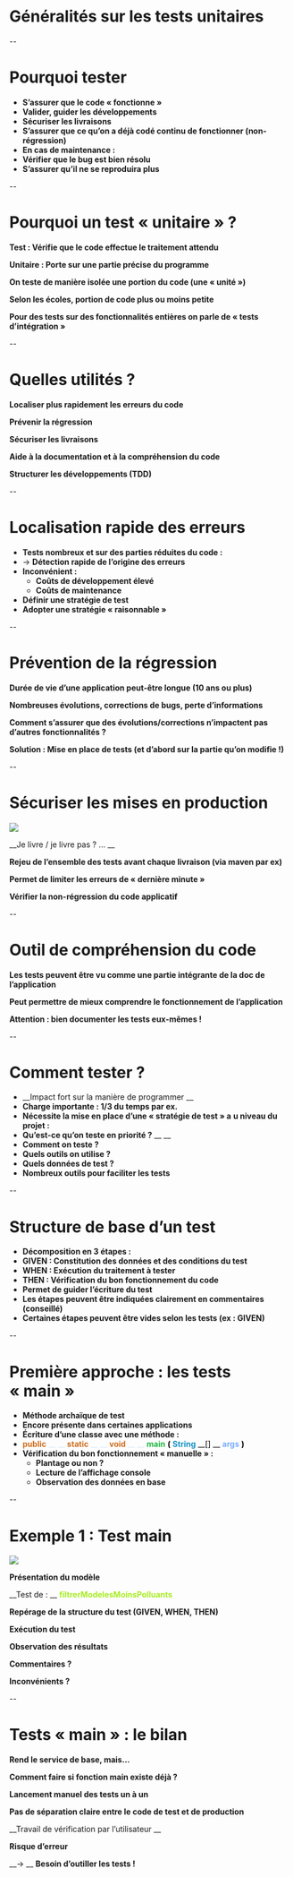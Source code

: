 
# Généralités sur les tests unitaires

--

# Pourquoi tester

*  __S’assurer que le code « fonctionne »__ 
*  __Valider\, guider les développements__ 
*  __Sécuriser les livraisons__ 
*  __S’assurer que ce qu’on a déjà codé continu de fonctionner \(non\-régression\)__ 
*  __En cas de maintenance :__ 
  *  __Vérifier que le bug est bien résolu__ 
  *  __S’assurer qu’il ne se reproduira plus__ 

--
# Pourquoi un test « unitaire » ?

 __Test : Vérifie que le code effectue le traitement attendu__ 

 __Unitaire : Porte sur une partie précise du programme__ 

 __On teste de manière isolée une portion du code \(une « unité »\)__ 

 __Selon les écoles\, portion de code plus ou moins petite__ 

 __Pour des tests sur des fonctionnalités entières on parle de « tests d’intégration »__ 


--
# Quelles utilités ?

 __Localiser plus rapidement les erreurs du code__ 

 __Prévenir la régression__ 

 __Sécuriser les livraisons__ 

 __Aide à la documentation et à la compréhension du code__ 

 __Structurer les développements \(TDD\)__ 


--
# Localisation rapide des erreurs



*  __Tests nombreux et sur des parties réduites du code :__ 
  *  → __Détection rapide de l’origine des erreurs__ 
*  __Inconvénient :__ 
    *  __Coûts de développement élevé__ 
    *  __Coûts de maintenance__ 
*  __Définir une stratégie de test__ 
*  __Adopter une stratégie « raisonnable »__ 



--
# Prévention de la régression

 __Durée de vie d’une application peut\-être longue \(10 ans ou plus\)__ 

 __Nombreuses évolutions\, corrections de bugs\, perte d’informations__ 

 __Comment s’assurer que des évolutions/corrections n’impactent pas d’autres fonctionnalités ?__ 

 __Solution : Mise en place de tests \(et d’abord sur la partie qu’on modifie \!\)__ 


--
# Sécuriser les mises en production

![](../img/diapo_tests_unitaires_1.png)

 __Je livre / je livre pas ? …  __ 

 __Rejeu de l’ensemble des tests avant chaque livraison \(via maven par ex\)__ 

 __Permet de limiter les erreurs de « dernière minute »__ 

 __Vérifier la non\-régression du code applicatif__ 


--
# Outil de compréhension du code

 __Les tests peuvent être vu comme une partie intégrante de la doc de l’application__ 

 __Peut permettre de mieux comprendre le fonctionnement de l’application__ 

 __Attention : bien documenter les tests eux\-mêmes \!__ 


--
# Comment tester ?



*  __Impact fort sur la manière de programmer __ 
*  __Charge importante : 1/3 du temps par ex\.__ 
*  __Nécessite la mise en place d’une « stratégie de test » a__    __u niveau du projet :__ 
  *  __Qu’est\-ce qu’on teste en priorité ?__    __	__ 
  *  __Comment on teste ?__ 
  *  __Quels outils on utilise ?__ 
  *  __Quels données de test ?__ 
*  __Nombreux outils pour faciliter les tests__ 



--
# Structure de base d’un test



*  __Décomposition en 3 étapes :__ 
  *  __GIVEN : Constitution des données et des conditions du test__ 
  *  __WHEN : Exécution du traitement à tester__ 
  *  __THEN : Vérification du bon fonctionnement du code__ 
*  __Permet de guider l’écriture du test__ 
*  __Les étapes peuvent être indiquées clairement en commentaires \(conseillé\)__ 
*  __Certaines étapes peuvent être vides selon les tests \(ex : GIVEN\)__ 



--
# Première approche : les tests « main »



*  __Méthode archaïque de test__ 
*  __Encore présente dans certaines applications__ 
*  __Écriture d’une classe avec une méthode :__ 
* <span style="color:#cc6c1d"> __public__   <span style="color:#d9e8f7"> __ __   <span style="color:#cc6c1d"> __static__   <span style="color:#d9e8f7"> __ __   <span style="color:#cc6c1d"> __void__   <span style="color:#d9e8f7"> __ __   <span style="color:#1eb540"> __main__   <span style="color:#000000"> __\(__   <span style="color:#1290c3"> __String__   <span style="color:#000000"> __\[\] __   <span style="color:#79abff"> __args__   <span style="color:#000000"> __\)__ 
*  __Vérification du bon fonctionnement « manuelle » :__ 
    *  __Plantage ou non ?__ 
    *  __Lecture de l’affichage console__ 
    *  __Observation des données en base__ 



--
# Exemple 1 : Test main

![](../img/diapo_tests_unitaires_2.png)

 __Présentation du modèle__ 

 __Test de : __   <span style="color:#a7ec21"> __filtrerModelesMoinsPolluants__ 

 __Repérage de la structure du test \(GIVEN\, WHEN\, THEN\)__ 

 __Exécution du test__ 

 __Observation des résultats__ 

 __Commentaires ?__ 

 __Inconvénients ?__ 


--
# Tests « main » : le bilan

 __Rend le service de base\, mais…__ 

 __Comment faire si fonction main existe déjà ?__ 

 __Lancement manuel des tests un à un__ 

 __Pas de séparation claire entre le code de test et de production__ 

 __Travail de vérification par l’utilisateur __ 

 __Risque d’erreur__ 

 __→ __    __Besoin d’outiller les tests \!__ 